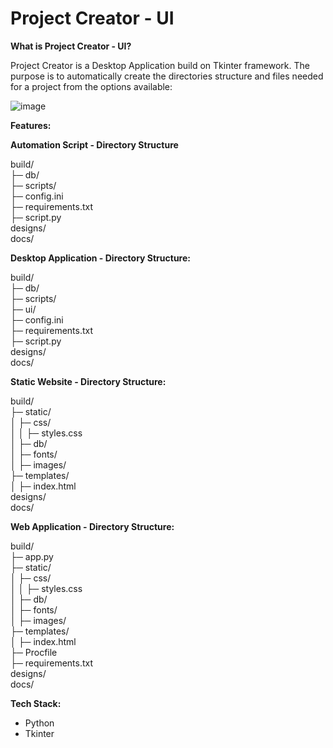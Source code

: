 # Project Creator - UI

**What is Project Creator - UI?**

Project Creator is a Desktop Application build on Tkinter framework. The purpose is to automatically create the directories structure and files needed for a project from the options available:

![image](https://user-images.githubusercontent.com/82043281/222166851-0d901011-7b42-4787-9507-df5fa734ed20.png)

**Features:**

<b>Automation Script - Directory Structure</b>

build/<br>
├─ db/<br>
├─ scripts/<br>
├─ config.ini<br>
├─ requirements.txt<br>
├─ script.py<br>
designs/<br>
docs/<br>

<b>Desktop Application - Directory Structure:</b>

build/<br>
├─ db/<br>
├─ scripts/<br>
├─ ui/<br>
├─ config.ini<br>
├─ requirements.txt<br>
├─ script.py<br>
designs/<br>
docs/<br>

<b>Static Website - Directory Structure:</b>

build/<br>
├─ static/<br>
│  ├─ css/<br>
│  │  ├─ styles.css<br>
│  ├─ db/<br>
│  ├─ fonts/<br>
│  ├─ images/<br>
├─ templates/<br>
│  ├─ index.html<br>
designs/<br>
docs/<br>

<b>Web Application - Directory Structure:</b>

build/<br>
├─ app.py<br>
├─ static/<br>
│  ├─ css/<br>
│  │  ├─ styles.css<br>
│  ├─ db/<br>
│  ├─ fonts/<br>
│  ├─ images/<br>
├─ templates/<br>
│  ├─ index.html<br>
├─ Procfile<br>
├─ requirements.txt<br>
designs/<br>
docs/<br>

**Tech Stack:**

- Python
- Tkinter
